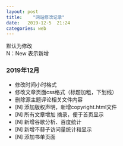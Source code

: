 ```yaml
---
layout: post
title:    "网站修改记录"
date:   2019-12-5  21:24 
categories: web
---
```


默认为修改  
N：New 表示新增


### 2019年12月

- 修改时间小时格式
- 修改文章页面css格式（标题加粗，下划线）
- 删除源主题评论相关文件内容
- [N] 添加版权声明，新增copyright.html文件
- [N] 所有文章增加 <!--more-->摘录，便于首页显示
- [N] 新增谷歌分析、百度统计
- [N]  新增不蒜子访问量统计和显示
- [N] 添加书单页面

